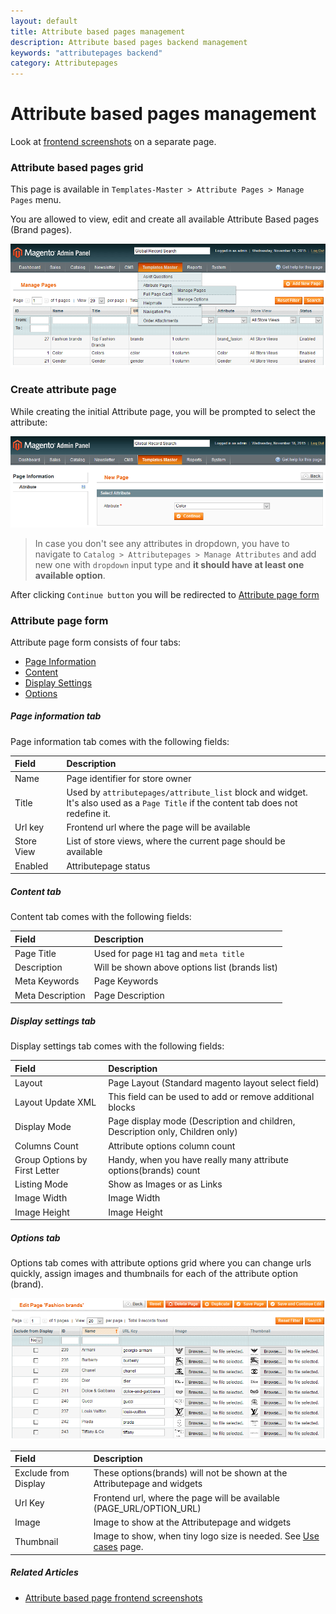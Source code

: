 ```yaml
---
layout: default
title: Attribute based pages management
description: Attribute based pages backend management
keywords: "attributepages backend"
category: Attributepages
---
```


# Attribute based pages management

Look at [frontend screenshots](/m1/extensions/attributepages/attribute-based-page/frontend/)
on a separate page.

### Attribute based pages grid

This page is available in `Templates-Master > Attribute Pages > Manage Pages`
menu.

You are allowed to view, edit and create all available Attribute Based pages
(Brand pages).

![Attribute based pages grid](/images/attributepages/attribute-based-page/backend/grid.png)

### Create attribute page

While creating the initial Attribute page, you will be prompted to select the
attribute:

![Create attribute page. Step 1](/images/attributepages/attribute-based-page/backend/select_attribute_dropdown.png)

> In case you don't see any attributes in dropdown, you have to navigate to
> `Catalog > Attributepages > Manage Attributes` and add new one with
> `dropdown` input type and **it should have at least one available option**.

After clicking `Continue button` you will be redirected to
[Attribute page form](#attribute-page-form)

### Attribute page form

Attribute page form consists of four tabs:

- [Page Information](#page-information-tab)
- [Content](#content-tab)
- [Display Settings](#display-settings-tab)
- [Options](#options-tab)

##### Page information tab

Page information tab comes with the following fields:

Field | Description
:-----|:-----------
Name | Page identifier for store owner
Title | Used by `attributepages/attribute_list` block and widget.<br/> It's also used as a `Page Title` if the content tab does not redefine it.
Url key | Frontend url where the page will be available
Store View | List of store views, where the current page should be available
Enabled | Attributepage status

##### Content tab

Content tab comes with the following fields:

Field | Description
:-----|:-----------
Page Title | Used for page `H1` tag and `meta title`
Description | Will be shown above options list (brands list)
Meta Keywords | Page Keywords
Meta Description | Page Description

##### Display settings tab

Display settings tab comes with the following fields:

Field | Description
:-----|:-----------
Layout | Page Layout (Standard magento layout select field)
Layout Update XML | This field can be used to add or remove additional blocks
Display Mode | Page display mode (Description and children, Description only, Children only)
Columns Count | Attribute options column count
Group Options by First Letter | Handy, when you have really many attribute options(brands) count
Listing Mode | Show as Images or as Links
Image Width | Image Width
Image Height | Image Height

##### Options tab

Options tab comes with attribute options grid where you can change urls quickly,
assign images and thumbnails for each of the attribute option (brand).

![Options tab](/images/attributepages/attribute-based-page/backend/tab_options.png)

Field | Description
:-----|:-----------
Exclude from Display | These options(brands) will not be shown at the Attributepage and widgets
Url Key | Frontend url, where the page will be available (PAGE_URL/OPTION_URL)
Image | Image to show at the Attributepage and widgets
Thumbnail | Image to show, when tiny logo size is needed. See [Use cases](/m1/extensions/attributepages/use-cases/) page.

##### Related Articles
- [Attribute based page frontend screenshots](/m1/extensions/attributepages/attribute-based-page/frontend/)
